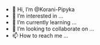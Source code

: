 - 👋 Hi, I’m @Korani-Pipyka
- 👀 I’m interested in ...
- 🌱 I’m currently learning ...
- 💞️ I’m looking to collaborate on ...
- 📫 How to reach me ...

<!---
Korani-Pipyka/Korani-Pipyka is a ✨ special ✨ repository because its `README.md` (this file) appears on your GitHub profile.
You can click the Preview link to take a look at your changes.
--->
